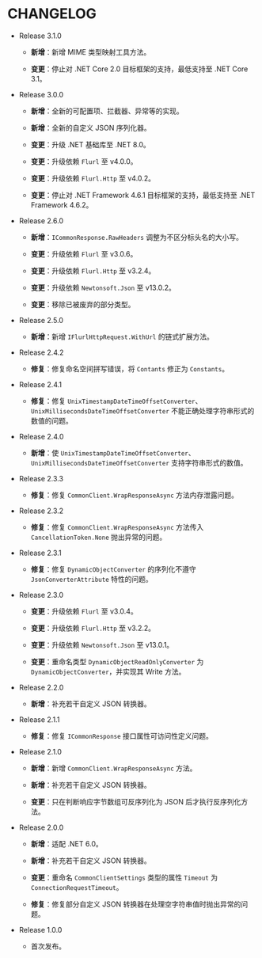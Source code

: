 ﻿# CHANGELOG

-   Release 3.1.0

    -   **新增**：新增 MIME 类型映射工具方法。

    -   **变更**：停止对 .NET Core 2.0 目标框架的支持，最低支持至 .NET Core 3.1。

-   Release 3.0.0

    -   **新增**：全新的可配置项、拦截器、异常等的实现。

    -   **新增**：全新的自定义 JSON 序列化器。

    -   **变更**：升级 .NET 基础库至 .NET 8.0。

    -   **变更**：升级依赖 `Flurl` 至 v4.0.0。

    -   **变更**：升级依赖 `Flurl.Http` 至 v4.0.2。

    -   **变更**：停止对 .NET Framework 4.6.1 目标框架的支持，最低支持至 .NET Framework 4.6.2。

-   Release 2.6.0

    -   **新增**：`ICommonResponse.RawHeaders` 调整为不区分标头名的大小写。

    -   **变更**：升级依赖 `Flurl` 至 v3.0.6。

    -   **变更**：升级依赖 `Flurl.Http` 至 v3.2.4。

    -   **变更**：升级依赖 `Newtonsoft.Json` 至 v13.0.2。

    -   **变更**：移除已被废弃的部分类型。

-   Release 2.5.0

    -   **新增**：新增 `IFlurlHttpRequest.WithUrl` 的链式扩展方法。

-   Release 2.4.2

    -   **修复**：修复命名空间拼写错误，将 `Contants` 修正为 `Constants`。

-   Release 2.4.1

    -   **修复**：修复 `UnixTimestampDateTimeOffsetConverter`、`UnixMillisecondsDateTimeOffsetConverter` 不能正确处理字符串形式的数值的问题。

-   Release 2.4.0

    -   **新增**：使 `UnixTimestampDateTimeOffsetConverter`、`UnixMillisecondsDateTimeOffsetConverter` 支持字符串形式的数值。

-   Release 2.3.3

    -   **修复**：修复 `CommonClient.WrapResponseAsync` 方法内存泄露问题。

-   Release 2.3.2

    -   **修复**：修复 `CommonClient.WrapResponseAsync` 方法传入 `CancellationToken.None` 抛出异常的问题。

-   Release 2.3.1

    -   **修复**：修复 `DynamicObjectConverter` 的序列化不遵守 `JsonConverterAttribute` 特性的问题。

-   Release 2.3.0

    -   **变更**：升级依赖 `Flurl` 至 v3.0.4。

    -   **变更**：升级依赖 `Flurl.Http` 至 v3.2.2。

    -   **变更**：升级依赖 `Newtonsoft.Json` 至 v13.0.1。

    -   **变更**：重命名类型 `DynamicObjectReadOnlyConverter` 为 `DynamicObjectConverter`，并实现其 Write 方法。

-   Release 2.2.0

    -   **新增**：补充若干自定义 JSON 转换器。

-   Release 2.1.1

    -   **修复**：修复 `ICommonResponse` 接口属性可访问性定义问题。

-   Release 2.1.0

    -   **新增**：新增 `CommonClient.WrapResponseAsync` 方法。

    -   **新增**：补充若干自定义 JSON 转换器。

    -   **变更**：只在判断响应字节数组可反序列化为 JSON 后才执行反序列化方法。

-   Release 2.0.0

    -   **新增**：适配 .NET 6.0。

    -   **新增**：补充若干自定义 JSON 转换器。

    -   **变更**：重命名 `CommonClientSettings` 类型的属性 `Timeout` 为 `ConnectionRequestTimeout`。

    -   **修复**：修复部分自定义 JSON 转换器在处理空字符串值时抛出异常的问题。

-   Release 1.0.0

    -   首次发布。
